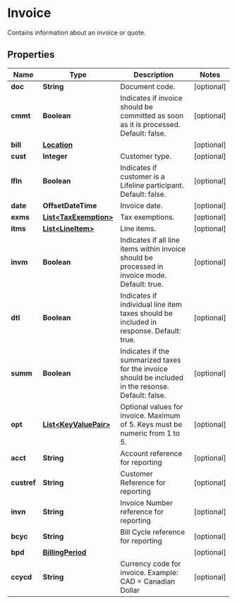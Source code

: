 

# Invoice

Contains information about an invoice or quote.

## Properties

Name | Type | Description | Notes
------------ | ------------- | ------------- | -------------
**doc** | **String** | Document code. |  [optional]
**cmmt** | **Boolean** | Indicates if invoice should be committed as soon as it is processed.  Default: false. |  [optional]
**bill** | [**Location**](Location.md) |  |  [optional]
**cust** | **Integer** | Customer type. |  [optional]
**lfln** | **Boolean** | Indicates if customer is a Lifeline participant.  Default: false. |  [optional]
**date** | **OffsetDateTime** | Invoice date. |  [optional]
**exms** | [**List&lt;TaxExemption&gt;**](TaxExemption.md) | Tax exemptions. |  [optional]
**itms** | [**List&lt;LineItem&gt;**](LineItem.md) | Line items. |  [optional]
**invm** | **Boolean** | Indicates if all line items within invoice should be processed in invoice mode.  Default: true. |  [optional]
**dtl** | **Boolean** | Indicates if individual line item taxes should be included in response.  Default: true. |  [optional]
**summ** | **Boolean** | Indicates if the summarized taxes for the invoice should be included in the resonse.  Default: false. |  [optional]
**opt** | [**List&lt;KeyValuePair&gt;**](KeyValuePair.md) | Optional values for invoice. Maximum of 5. Keys must be numeric from 1 to 5. |  [optional]
**acct** | **String** | Account reference for reporting |  [optional]
**custref** | **String** | Customer Reference for reporting |  [optional]
**invn** | **String** | Invoice Number reference for reporting |  [optional]
**bcyc** | **String** | Bill Cycle reference for reporting |  [optional]
**bpd** | [**BillingPeriod**](BillingPeriod.md) |  |  [optional]
**ccycd** | **String** | Currency code for invoice.  Example: CAD &#x3D; Canadian Dollar |  [optional]



